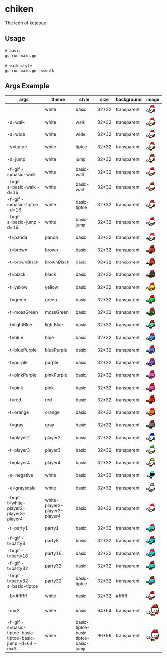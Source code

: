 # chiken
The icon of kotaoue

## Usage
```
# basic
go run main.go

# walk style
go run main.go -s=walk
```

## Args Example
|args|theme|style|size|background|image|
|---|---|---|---|---|---|
||white|basic|32*32|transparent|![white](img/white.png)|
|-s=walk|white|walk|32*32|transparent|![white_walk](img/white_walk.png)|
|-s=wide|white|wide|32*32|transparent|![white_wide](img/white_wide.png)|
|-s=tiptoe|white|tiptoe|32*32|transparent|![white_tiptoe](img/white_tiptoe.png)|
|-s=jump|white|jump|32*32|transparent|![white_jump](img/white_jump.png)|
|-f=gif -s=basic-walk|white|basic-walk|32*32|transparent|![white_basic-walk](img/white_basic-walk.gif)|
|-f=gif -s=basic-walk -d=16|white|basic-walk|32*32|transparent|![white_basic-walk_delay16](img/white_basic-walk_delay16.gif)|
|-f=gif -s=basic-tiptoe -d=16|white|basic-tiptoe|32*32|transparent|![white_basic-tiptoe_delay16](img/white_basic-tiptoe_delay16.gif)|
|-f=gif -s=basic-jump -d=16|white|basic-jump|32*32|transparent|![white_basic-jump_delay16](img/white_basic-jump_delay16.gif)|
|-t=panda|panda|basic|32*32|transparent|![panda](img/panda.png)|
|-t=brown|brown|basic|32*32|transparent|![brown](img/brown.png)|
|-t=brownBlack|brownBlack|basic|32*32|transparent|![brownBlack](img/brownBlack.png)|
|-t=black|black|basic|32*32|transparent|![black](img/black.png)|
|-t=yellow|yellow|basic|32*32|transparent|![yellow](img/yellow.png)|
|-t=green|green|basic|32*32|transparent|![green](img/green.png)|
|-t=mossGreen|mossGreen|basic|32*32|transparent|![mossGreen](img/mossGreen.png)|
|-t=lightBlue|lightBlue|basic|32*32|transparent|![lightBlue](img/lightBlue.png)|
|-t=blue|blue|basic|32*32|transparent|![blue](img/blue.png)|
|-t=bluePurple|bluePurple|basic|32*32|transparent|![bluePurple](img/bluePurple.png)|
|-t=purple|purple|basic|32*32|transparent|![purple](img/purple.png)|
|-t=pinkPurple|pinkPurple|basic|32*32|transparent|![pinkPurple](img/pinkPurple.png)|
|-t=pink|pink|basic|32*32|transparent|![pink](img/pink.png)|
|-t=red|red|basic|32*32|transparent|![red](img/red.png)|
|-t=orange|orange|basic|32*32|transparent|![orange](img/orange.png)|
|-t=gray|gray|basic|32*32|transparent|![gray](img/gray.png)|
|-t=player2|player2|basic|32*32|transparent|![player2](img/player2.png)|
|-t=player3|player3|basic|32*32|transparent|![player3](img/player3.png)|
|-t=player4|player4|basic|32*32|transparent|![player4](img/player4.png)|
|-e=negative|white|basic|32*32|transparent|![white_negative](img/white_negative.png)|
|-e=grayscale|white|basic|32*32|transparent|![white_grayscale](img/white_grayscale.png)|
|-f=gif -t=white-player2-player3-player4|white-player2-player3-player4|basic|32*32|transparent|![white-player2-player3-player4](img/white-player2-player3-player4.gif)|
|-t=party1|party1|basic|32*32|transparent|![party1](img/party1.png)|
|-f=gif -t=party8|party8|basic|32*32|transparent|![party8](img/party8.gif)|
|-f=gif -t=party16|party16|basic|32*32|transparent|![party16](img/party16.gif)|
|-f=gif -t=party32|party32|basic|32*32|transparent|![party32](img/party32.gif)|
|-f=gif -t=party32 -s=basic-tiptoe|party32|basic-tiptoe|32*32|transparent|![party32_basic-tiptoe](img/party32_basic-tiptoe.gif)|
|-b=#ffffff|white|basic|32*32|#ffffff|![white_ffffff](img/white_ffffff.png)|
|-m=2|white|basic|64*64|transparent|![white_2](img/white_2.png)|
|-f=gif -s=basic-tiptoe-basic-tiptoe-basic-jump -d=64 -m=3|white|basic-tiptoe-basic-tiptoe-basic-jump|96*96|transparent|![white_basic-tiptoe-basic-tiptoe-basic-jump_3_delay64](img/white_basic-tiptoe-basic-tiptoe-basic-jump_3_delay64.gif)|
